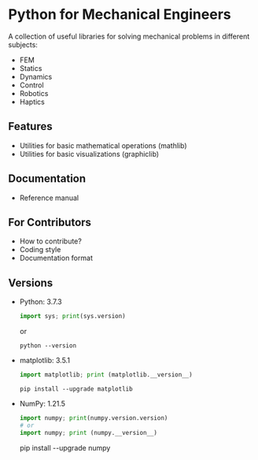 # Python for Mechanical Engineers
A collection of useful libraries for solving mechanical problems in different 
subjects:
- FEM
- Statics
- Dynamics
- Control
- Robotics
- Haptics

## Features
- Utilities for basic mathematical operations (mathlib)
- Utilities for basic visualizations (graphiclib)

## Documentation
- Reference manual

## For Contributors
- How to contribute?
- Coding style
- Documentation format

## Versions
- Python: 3.7.3
    ```python
    import sys; print(sys.version)
    ```
    or
    ```
    python --version
    ```
- matplotlib: 3.5.1
    ```python
    import matplotlib; print (matplotlib.__version__)
    ```
    ```
    pip install --upgrade matplotlib
    ```
- NumPy: 1.21.5
    ```python
    import numpy; print(numpy.version.version)
    # or
    import numpy; print (numpy.__version__)
    ```
    pip install --upgrade numpy
    ```